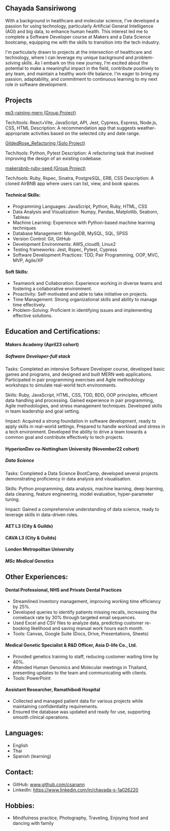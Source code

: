 ## Chayada Sansiriwong

With a background in healthcare and molecular science, I've developed a passion for using technology, particularly Artificial General Intelligence (AGI) and big data, to enhance human health. This interest led me to complete a Software Developer course at Makers and a Data Science bootcamp, equipping me with the skills to transition into the tech industry.

 I'm particularly drawn to projects at the intersection of healthcare and technology, where I can leverage my unique background and problem-solving skills. As I embark on this new journey, I'm excited about the potential to make a meaningful impact in the field, contribute positively to any team, and maintain a healthy work-life balance. I'm eager to bring my passion, adaptability, and commitment to continuous learning to my next role in software development.

## Projects


[ep3-raining-mern (Group Project)](https://github.com/csanann/ep3-raining-mern)

Tech/tools: React+Vite, JavaScript, API, Jest, Cypress, Express, Node.js, CSS, HTML
Description: A recommendation app that suggests weather-appropriate activities based on the selected city and date range.

[GildedRose_Refactoring (Solo Project)](https://github.com/csanann/GildedRose_Refactoring)

Tech/tools: Python, Pytest
Description: A refactoring task that involved improving the design of an existing codebase.

[makersbnb-ruby-seed (Group Project)](https://github.com/csanann/makersbnb-ruby-seed)

Tech/tools: Ruby, Rspec, Sinatra, PostgreSQL, ERB, CSS
Description: A cloned AirBNB app where users can list, view, and book spaces.
  
#### Technical Skills:
- Programming Languages: JavaScript, Python, Ruby, HTML, CSS
- Data Analysis and Visualization: Numpy, Pandas, Matplotlib, Seaborn, Tableau
- Machine Learning: Experience with Python-based machine learning techniques
- Database Management: MongoDB, MySQL, SQL, SPSS
- Version Control: Git, GitHub
- Development Environments: AWS_cloud9, Linux2
- Testing frameworks: Jest, Rspec, Pytest, Cypress
- Software Development Practices: TDD, Pair Programming, OOP, MVC, MVP, Agile/XP

#### Soft Skills:

- Teamwork and Collaboration: Experience working in diverse teams and fostering a collaborative environment.
- Proactivity: Self-motivated and able to take initiative on projects.
- Time Management: Strong organizational skills and ability to manage time effectively.
- Problem-Solving: Proficient in identifying issues and implementing effective solutions.

## Education and Certifications:

#### Makers Academy (April23 cohort)
##### Software Developer-full stack

Tasks: Completed an intensive Software Developer course, developed basic games and programs, and designed and built MERN web applications. Participated in pair programming exercises and Agile methodology workshops to simulate real-world tech environments. 

Skills: Ruby, JavaScript, HTML, CSS, TDD, BDD, OOP principles, efficient data handling and processing. Gained experience in pair programming, Agile methodologies, and stress management techniques. Developed skills in team leadership and goal setting.

Impact: Acquired a strong foundation in software development, ready to apply skills in real-world settings. Prepared to handle workload and stress in a tech environment. Developed the ability to drive a team towards a common goal and contribute effectively to tech projects.

#### HyperionDev co-Nottingham University (November22 cohort)
##### Data Science 
Tasks: Completed a Data Science BootCamp, developed several projects demonstrating proficiency in data analysis and visualisation.

Skills: Python programming, data analysis, machine learning, deep learning, data cleaning, feature engineering, model evaluation, hyper-parameter tuning.

Impact: Gained a comprehensive understanding of data science, ready to leverage skills in data-driven roles.

#### AET L3 (City & Guilds)
#### CAVA L3 (City & Guilds)

#### London Metropolitan University
##### MSc Medical Genetics 

## Other Experiences:

#### Dental Professional, NHS and Private Dental Practices
- Streamlined inventory management, improving working time efficiency by 25%.
- Developed queries to identify patients missing recalls, increasing the comeback rate by 30% through targeted email sequences.
- Used Excel and CSV files to analyze data, predicting customer re-booking likelihood and saving manual work hours each month.
- Tools: Canvas, Google Suite (Docs, Drive, Presentations, Sheets)

#### Medical Genetic Specialist & R&D Officer, Asia D-life Co., Ltd.
- Provided genetics training to staff, reducing customer waiting time by 40%.
- Attended Human Genomics and Molecular meetings in Thailand, presenting updates to the team and communicating with clients.
- Tools: PowerPoint

#### Assistant Researcher, Ramathibodi Hospital
- Collected and managed patient data for various projects while maintaining confidentiality requirements.
- Ensured the database was updated and ready for use, supporting smooth clinical operations.

## Languages:  
- English
- Thai
- Spanish (learning)

## Contact:
- GitHub: www.github.com/csanann 
- LinkedIn: https://www.linkedin.com/in/chayada-s-1a026220 

## Hobbies:
- Mindfulness practice, Photography, Traveling, Enjoying food and dancing with family